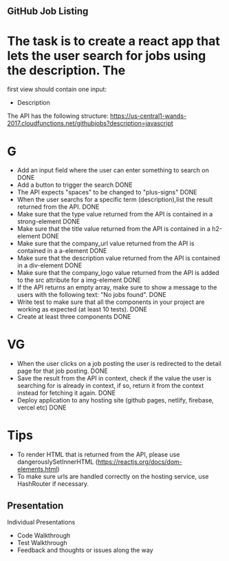 ## GitHub Job Listing

# The task is to create a react app that lets the user search for jobs using the description. The

first view should contain one input:

- Description

The API has the following structure:
https://us-central1-wands-2017.cloudfunctions.net/githubjobs?description=javascript

# G

- Add an input field where the user can enter something to search on DONE
- Add a button to trigger the search DONE
- The API expects "spaces" to be changed to "plus-signs" DONE
- When the user searchs for a specific term (description),list the result returned from the API.
  DONE
- Make sure that the type value returned from the API is contained in a strong-element DONE
- Make sure that the title value returned from the API is contained in a h2-element DONE
- Make sure that the company_url value returned from the API is contained in a a-element DONE
- Make sure that the description value returned from the API is contained in a div-element DONE
- Make sure that the company_logo value returned from the API is added to the src attribute for a
  img-element DONE
- If the API returns an empty array, make sure to show a message to the users with the following
  text: "No jobs found". DONE
- Write test to make sure that all the components in your project are working as expected (at least
  10 tests). DONE
- Create at least three components DONE

# VG

- When the user clicks on a job posting the user is redirected to the detail page for that job
  posting. DONE
- Save the result from the API in context, check if the value the user is searching for is already
  in context, if so, return it from the context instead for fetching it again. DONE
- Deploy application to any hosting site (github pages, netlify, firebase, vercel etc) DONE

# Tips

- To render HTML that is returned from the API, please use dangerouslySetInnerHTML
  (https://reactjs.org/docs/dom-elements.html)
- To make sure urls are handled correctly on the hosting service, use HashRouter if necessary.

## Presentation

Individual Presentations

- Code Walkthrough
- Test Walkthrough
- Feedback and thoughts or issues along the way
